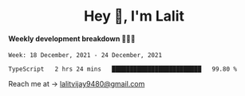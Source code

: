 <h1 align="center">Hey 👋, I'm Lalit</h1>

#### Weekly development breakdown 👨🏻‍💻
<!--START_SECTION:waka-->
```text
Week: 18 December, 2021 - 24 December, 2021

TypeScript   2 hrs 24 mins   █████████████████████████   99.80 % 
```
<!--END_SECTION:waka-->

Reach me at → lalitvijay9480@gmail.com
